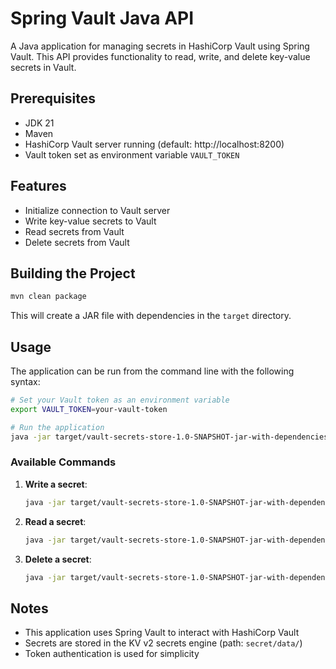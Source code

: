 # Spring Vault Java API

A Java application for managing secrets in HashiCorp Vault using Spring Vault. This API provides functionality to read, write, and delete key-value secrets in Vault.

## Prerequisites

- JDK 21
- Maven
- HashiCorp Vault server running (default: http://localhost:8200)
- Vault token set as environment variable `VAULT_TOKEN`

## Features

- Initialize connection to Vault server
- Write key-value secrets to Vault
- Read secrets from Vault
- Delete secrets from Vault

## Building the Project

```bash
mvn clean package
```

This will create a JAR file with dependencies in the `target` directory.

## Usage

The application can be run from the command line with the following syntax:

```bash
# Set your Vault token as an environment variable
export VAULT_TOKEN=your-vault-token

# Run the application
java -jar target/vault-secrets-store-1.0-SNAPSHOT-jar-with-dependencies.jar <command> <path> [key] [value]
```

### Available Commands

1. **Write a secret**:
   ```bash
   java -jar target/vault-secrets-store-1.0-SNAPSHOT-jar-with-dependencies.jar write_secret my/secret/path myKey myValue
   ```

2. **Read a secret**:
   ```bash
   java -jar target/vault-secrets-store-1.0-SNAPSHOT-jar-with-dependencies.jar read_secret my/secret/path
   ```

3. **Delete a secret**:
   ```bash
   java -jar target/vault-secrets-store-1.0-SNAPSHOT-jar-with-dependencies.jar delete_secret my/secret/path
   ```

## Notes

- This application uses Spring Vault to interact with HashiCorp Vault
- Secrets are stored in the KV v2 secrets engine (path: `secret/data/`)
- Token authentication is used for simplicity